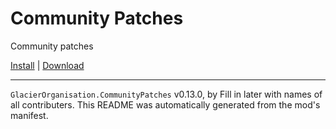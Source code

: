 # Community Patches

Community patches

[Install](https://hitman-resources.netlify.app/smf-install-link/https://github.com/glacier-modding/H3-Community-Patches/releases/latest/download/mod.framework.zip) | [Download](https://github.com/glacier-modding/H3-Community-Patches/releases/latest/download/mod.framework.zip)

---

`GlacierOrganisation.CommunityPatches` v0.13.0, by Fill in later with names of all contributers. This README was automatically generated from the mod's manifest.
